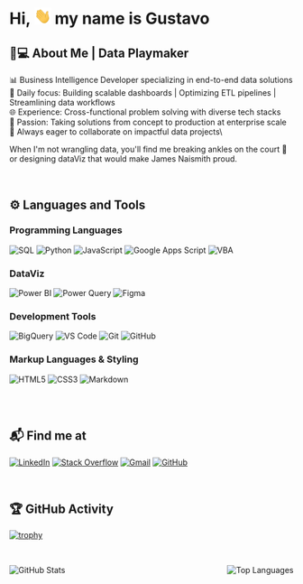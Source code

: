 # Hi, <img width="30px" margin="0px" src="https://raw.githubusercontent.com/ABSphreak/ABSphreak/master/gifs/Hi.gif"> my name is Gustavo


## 👨💻 About Me | Data Playmaker
📊 Business Intelligence Developer specializing in end-to-end data solutions\
🔧 Daily focus: Building scalable dashboards | Optimizing ETL pipelines | Streamlining data workflows\
🌐 Experience: Cross-functional problem solving with diverse tech stacks\
🚀 Passion: Taking solutions from concept to production at enterprise scale\
🤝 Always eager to collaborate on impactful data projects\

When I'm not wrangling data, you'll find me breaking ankles on the court 🏀 or designing dataViz that would make James Naismith proud.

<br />

## ⚙️ Languages and Tools

### Programming Languages
![SQL](https://img.shields.io/badge/-SQL-336791?style=flat&logo=amazon-dynamodb&logoColor=white)
![Python](https://img.shields.io/badge/-Python-3776AB?style=flat&logo=python&logoColor=white)
![JavaScript](https://img.shields.io/badge/-JavaScript-F7DF1E?style=flat&logo=javascript&logoColor=black)
![Google Apps Script](https://img.shields.io/badge/-Apps_Script-4285F4?style=flat&logo=google&logoColor=white)
![VBA](https://img.shields.io/badge/-VBA-512BD4?style=flat&logo=visual-basic&logoColor=white)

### DataViz
![Power BI](https://img.shields.io/badge/-Power_BI-F2C811?style=flat&logo=power-bi&logoColor=black)
![Power Query](https://img.shields.io/badge/-Power_Query-2BA5E0?style=flat&logo=power-bi&logoColor=white)
![Figma](https://img.shields.io/badge/-Figma-F24E1E?style=flat&logo=figma&logoColor=white)

### Development Tools
![BigQuery](https://img.shields.io/badge/-BigQuery-4285F4?style=flat&logo=google-bigquery&logoColor=white)
![VS Code](https://img.shields.io/badge/-VS_Code-007ACC?style=flat&logo=visual-studio-code&logoColor=white)
![Git](https://img.shields.io/badge/-Git-F05032?style=flat&logo=git&logoColor=white)
![GitHub](https://img.shields.io/badge/-GitHub-181717?style=flat&logo=github&logoColor=white)

### Markup Languages & Styling
![HTML5](https://img.shields.io/badge/-HTML5-E34F26?style=flat&logo=html5&logoColor=white)
![CSS3](https://img.shields.io/badge/-CSS3-1572B6?style=flat&logo=css3&logoColor=white)
![Markdown](https://img.shields.io/badge/-Markdown-000000?style=flat&logo=markdown&logoColor=white)

<br />
<br />

## 📬 Find me at

[![LinkedIn](https://img.shields.io/badge/LinkedIn-0A66C2?logo=linkedin&logoColor=white&style=flat)](https://www.linkedin.com/in/iamgusttaa)
[![Stack Overflow](https://img.shields.io/badge/Stack_Overflow-F58025?logo=stackoverflow&logoColor=white&style=flat)](https://www.stackoverflow.com/users/10920136/gustavo-alves)
[![Gmail](https://img.shields.io/badge/Gmail-EA4335?style=flat&logo=gmail&logoColor=white)](mailto:gustavo.ttaa97@gmail.com)
[![GitHub](https://img.shields.io/badge/GitHub-181717?logo=github&logoColor=white&style=flat)](https://www.github.com/goose-rep)

<br />

## 🏆 GitHub Activity

[![trophy](https://github-profile-trophy.vercel.app/?username=goose-rep&theme=nord&column=8)](https://github.com/=goose-rep/github-profile-trophy)


<br />

<p align="center">
  <img align="left" src="https://github-readme-stats.vercel.app/api?username=goose-rep&show_icons=true&theme=react&hide_border=true&include_all_commits=true" alt="GitHub Stats" />
  <img align="right" src="https://github-readme-stats.vercel.app/api/top-langs/?username=goose-rep&layout=compact&theme=react&hide_border=true&langs_count=8" alt="Top Languages" />
</p>